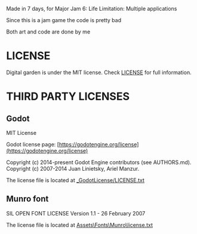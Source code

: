 Made in 7 days, for Major Jam 6: Life
Limitation: Multiple applications

Since this is a jam game the code is pretty bad

Both art and code are done by me

# LICENSE
Digital garden is under the MIT license. Check [LICENSE](LICENSE) for full information.

# THIRD PARTY LICENSES
## Godot
MIT License

Godot license page: [https://godotengine.org/license](https://godotengine.org/license)

Copyright (c) 2014-present Godot Engine contributors (see AUTHORS.md). \
Copyright (c) 2007-2014 Juan Linietsky, Ariel Manzur.

The license file is located at [_GodotLicense/LICENSE.txt](_GodotLicense/LICENSE.txt)

## Munro font
SIL OPEN FONT LICENSE Version 1.1 - 26 February 2007

The license file is located at [Assets\Fonts\Munro\license.txt](Assets\Fonts\Munro\license.txt)
